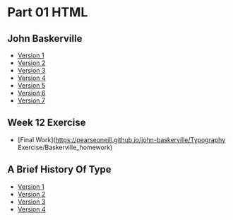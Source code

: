 Part 01 HTML
============

John Baskerville
-----------------

- [Version 1](https://pearseoneill.github.io/john-baskerville/baskerville1.html)
- [Version 2](https://pearseoneill.github.io/john-baskerville/baskerville2.html)
- [Version 3](https://pearseoneill.github.io/john-baskerville/baskerville3.html)
- [Version 4](https://pearseoneill.github.io/john-baskerville/baskerville4.html)
- [Version 5](https://pearseoneill.github.io/john-baskerville/baskerville5.html)
- [Version 6](https://pearseoneill.github.io/john-baskerville/baskerville6.html)
- [Version 7](https://pearseoneill.github.io/john-baskerville/baskerville7.html)

Week 12 Exercise
-----------------

- [Final Work](https://pearseoneill.github.io/john-baskerville/Typography Exercise/Baskerville_homework)

A Brief History Of Type
-----------------------
- [Version 1](https://pearseoneill.github.io/john-baskerville/history1.html)
- [Version 2](https://pearseoneill.github.io/john-baskerville/history2.html)
- [Version 3](https://pearseoneill.github.io/john-baskerville/history3.html)
- [Version 4](https://pearseoneill.github.io/john-baskerville/history4.html)

